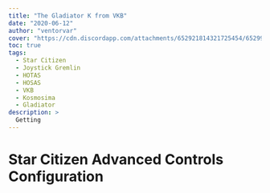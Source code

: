 ```yaml
---
title: "The Gladiator K from VKB"
date: "2020-06-12"
author: "ventorvar"
cover: "https://cdn.discordapp.com/attachments/652921814321725454/652994492961652747/joystick-sc-tldr-cover.jpg"
toc: true
tags:
  - Star Citizen
  - Joystick Gremlin
  - HOTAS
  - HOSAS
  - VKB
  - Kosmosima
  - Gladiator
description: >
  Getting 
---
```


# Star Citizen Advanced Controls Configuration
